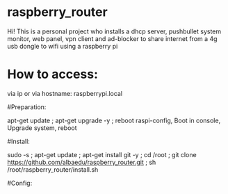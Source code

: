 # raspberry_router

Hi! This is a personal project who installs a dhcp server, pushbullet system monitor, web panel, vpn client and ad-blocker to share internet from a 4g usb dongle to wifi using a raspberry pi

# How to access:
via ip or via hostname: raspberrypi.local

#Preparation:

apt-get update ; apt-get upgrade -y ; reboot
raspi-config, Boot in console, Upgrade system, reboot

#Install:

sudo -s ; apt-get update ; apt-get install git -y ; cd /root ; git clone https://github.com/albaedu/raspberry_router.git ; sh /root/raspberry_router/install.sh

#Config:
